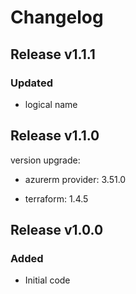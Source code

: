 # Changelog

## Release v1.1.1

### Updated

- logical name
   
## Release v1.1.0

version upgrade:

- azurerm provider: 3.51.0

- terraform: 1.4.5

   
## Release v1.0.0

### Added
- Initial code
   